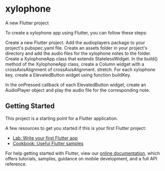 # xylophone 
A new Flutter project

To create a xylophone app using Flutter, you can follow these steps:

Create a new Flutter project.
Add the audioplayers package to your project's pubspec.yaml file.
Create an assets folder in your project's directory and add the audio files for the xylophone notes to the folder.
Create a XylophoneApp class that extends StatelessWidget.
In the build() method of the XylophoneApp class, create a Column widget with a crossAxisAlignment of crossAxisAlignment. stretch.
For each xylophone key, create a ElevatedButton widget using function buildKey.

In the onPressed callback of each ElevatedButton widget, create an AudioPlayer object and play the audio file for the corresponding note.

## Getting Started

This project is a starting point for a Flutter application.

A few resources to get you started if this is your first Flutter project:

- [Lab: Write your first Flutter app](https://flutter.dev/docs/get-started/codelab)
- [Cookbook: Useful Flutter samples](https://flutter.dev/docs/cookbook)

For help getting started with Flutter, view our
[online documentation](https://flutter.dev/docs), which offers tutorials,
samples, guidance on mobile development, and a full API reference.
